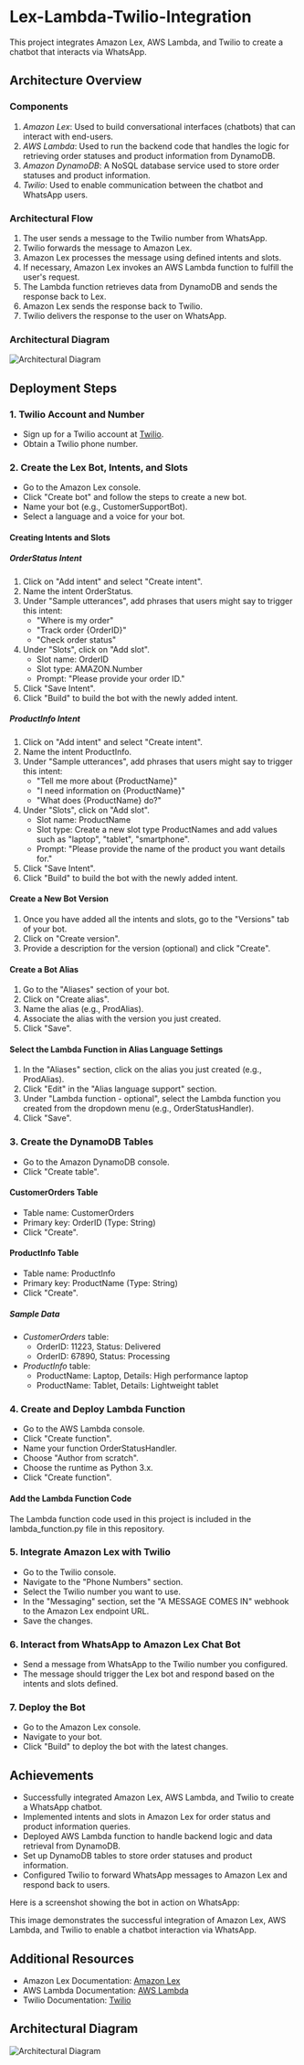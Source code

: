 # Lex-Lambda-Twilio-Integration

This project integrates Amazon Lex, AWS Lambda, and Twilio to create a chatbot that interacts via WhatsApp.

## Architecture Overview

### Components
1. *Amazon Lex*: Used to build conversational interfaces (chatbots) that can interact with end-users.
2. *AWS Lambda*: Used to run the backend code that handles the logic for retrieving order statuses and product information from DynamoDB.
3. *Amazon DynamoDB*: A NoSQL database service used to store order statuses and product information.
4. *Twilio*: Used to enable communication between the chatbot and WhatsApp users.

### Architectural Flow
1. The user sends a message to the Twilio number from WhatsApp.
2. Twilio forwards the message to Amazon Lex.
3. Amazon Lex processes the message using defined intents and slots.
4. If necessary, Amazon Lex invokes an AWS Lambda function to fulfill the user's request.
5. The Lambda function retrieves data from DynamoDB and sends the response back to Lex.
6. Amazon Lex sends the response back to Twilio.
7. Twilio delivers the response to the user on WhatsApp.

### Architectural Diagram
![Architectural Diagram](path/to/your/architectural_diagram.png)

## Deployment Steps

### 1. Twilio Account and Number
- Sign up for a Twilio account at [Twilio](https://www.twilio.com/).
- Obtain a Twilio phone number.

### 2. Create the Lex Bot, Intents, and Slots
- Go to the Amazon Lex console.
- Click "Create bot" and follow the steps to create a new bot.
- Name your bot (e.g., CustomerSupportBot).
- Select a language and a voice for your bot.

#### Creating Intents and Slots

##### OrderStatus Intent
1. Click on "Add intent" and select "Create intent".
2. Name the intent OrderStatus.
3. Under "Sample utterances", add phrases that users might say to trigger this intent:
   - "Where is my order"
   - "Track order {OrderID}"
   - "Check order status"
4. Under "Slots", click on "Add slot".
   - Slot name: OrderID
   - Slot type: AMAZON.Number
   - Prompt: "Please provide your order ID."
5. Click "Save Intent".
6. Click "Build" to build the bot with the newly added intent.

##### ProductInfo Intent
1. Click on "Add intent" and select "Create intent".
2. Name the intent ProductInfo.
3. Under "Sample utterances", add phrases that users might say to trigger this intent:
   - "Tell me more about {ProductName}"
   - "I need information on {ProductName}"
   - "What does {ProductName} do?"
4. Under "Slots", click on "Add slot".
   - Slot name: ProductName
   - Slot type: Create a new slot type ProductNames and add values such as "laptop", "tablet", "smartphone".
   - Prompt: "Please provide the name of the product you want details for."
5. Click "Save Intent".
6. Click "Build" to build the bot with the newly added intent.

#### Create a New Bot Version
1. Once you have added all the intents and slots, go to the "Versions" tab of your bot.
2. Click on "Create version".
3. Provide a description for the version (optional) and click "Create".

#### Create a Bot Alias
1. Go to the "Aliases" section of your bot.
2. Click on "Create alias".
3. Name the alias (e.g., ProdAlias).
4. Associate the alias with the version you just created.
5. Click "Save".

#### Select the Lambda Function in Alias Language Settings
1. In the "Aliases" section, click on the alias you just created (e.g., ProdAlias).
2. Click "Edit" in the "Alias language support" section.
3. Under "Lambda function - optional", select the Lambda function you created from the dropdown menu (e.g., OrderStatusHandler).
4. Click "Save".

### 3. Create the DynamoDB Tables
- Go to the Amazon DynamoDB console.
- Click "Create table".

#### CustomerOrders Table
- Table name: CustomerOrders
- Primary key: OrderID (Type: String)
- Click "Create".

#### ProductInfo Table
- Table name: ProductInfo
- Primary key: ProductName (Type: String)
- Click "Create".

##### Sample Data
- *CustomerOrders* table:
  - OrderID: 11223, Status: Delivered
  - OrderID: 67890, Status: Processing
- *ProductInfo* table:
  - ProductName: Laptop, Details: High performance laptop
  - ProductName: Tablet, Details: Lightweight tablet

### 4. Create and Deploy Lambda Function
- Go to the AWS Lambda console.
- Click "Create function".
- Name your function OrderStatusHandler.
- Choose "Author from scratch".
- Choose the runtime as Python 3.x.
- Click "Create function".

#### Add the Lambda Function Code
The Lambda function code used in this project is included in the lambda_function.py file in this repository.

### 5. Integrate Amazon Lex with Twilio
- Go to the Twilio console.
- Navigate to the "Phone Numbers" section.
- Select the Twilio number you want to use.
- In the "Messaging" section, set the "A MESSAGE COMES IN" webhook to the Amazon Lex endpoint URL.
- Save the changes.

### 6. Interact from WhatsApp to Amazon Lex Chat Bot
- Send a message from WhatsApp to the Twilio number you configured.
- The message should trigger the Lex bot and respond based on the intents and slots defined.

### 7. Deploy the Bot
- Go to the Amazon Lex console.
- Navigate to your bot.
- Click "Build" to deploy the bot with the latest changes.

## Achievements
- Successfully integrated Amazon Lex, AWS Lambda, and Twilio to create a WhatsApp chatbot.
- Implemented intents and slots in Amazon Lex for order status and product information queries.
- Deployed AWS Lambda function to handle backend logic and data retrieval from DynamoDB.
- Set up DynamoDB tables to store order statuses and product information.
- Configured Twilio to forward WhatsApp messages to Amazon Lex and respond back to users.

Here is a screenshot showing the bot in action on WhatsApp:

This image demonstrates the successful integration of Amazon Lex, AWS Lambda, and Twilio to enable a chatbot interaction via WhatsApp.

## Additional Resources
- Amazon Lex Documentation: [Amazon Lex](https://docs.aws.amazon.com/lex/)
- AWS Lambda Documentation: [AWS Lambda](https://docs.aws.amazon.com/lambda/)
- Twilio Documentation: [Twilio](https://www.twilio.com/docs/)

## Architectural Diagram
![Architectural Diagram](path/to/your/architectural_diagram.png)